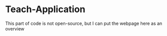 # Teach-Application
This part of code is not open-source, but I can put the webpage here as an overview
